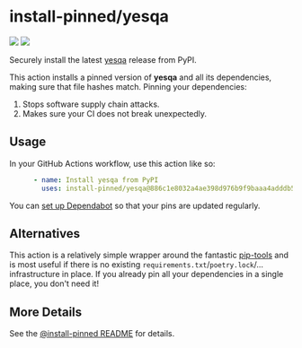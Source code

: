 
# install-pinned/yesqa
<!-- !!!!!!!!!!!!!!!!!!!!!!!!!!!!!!!!!!!!!!!!!!!!!!!!!!! -->
<!-- ⚠️auto-generated from init.py, do not edit manually ⚠️-->
<!-- !!!!!!!!!!!!!!!!!!!!!!!!!!!!!!!!!!!!!!!!!!!!!!!!!!! -->

![](https://shields.io/badge/python-3.7%20%7C%203.8%20%7C%203.9%20%7C%203.10%20%7C%203.11-blue)
![](https://shields.io/badge/runner%20os-Windows%20%7C%20Linux%20%7C%20macOS-blue)

Securely install the latest [yesqa](https://pypi.org/project/yesqa/) release from PyPI.

This action installs a pinned version of **yesqa** and all its dependencies,         making sure that file hashes match. Pinning your dependencies:

 1. Stops software supply chain attacks.
 2. Makes sure your CI does not break unexpectedly.

## Usage

In your GitHub Actions workflow, use this action like so:

```yaml
      - name: Install yesqa from PyPI
        uses: install-pinned/yesqa@886c1e8032a4ae398d976b9f9baaa4adddb5b81a  # 1.4.0
```

You can [set up Dependabot](https://docs.github.com/en/code-security/dependabot/working-with-dependabot/keeping-your-actions-up-to-date-with-dependabot#example-dependabotyml-file-for-github-actions)
so that your pins are updated regularly.

## Alternatives

This action is a relatively simple wrapper around the fantastic [pip-tools](https://pip-tools.rtfd.io)         and is most useful if there is no existing `requirements.txt`/`poetry.lock`/... infrastructure in place.         If you already pin all your dependencies in a single place, you don't need it!

## More Details

See the [@install-pinned README](https://github.com/install-pinned) for details.
